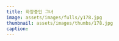 ```yaml
---
title: 화장중인 그녀
image: assets/images/fulls/y178.jpg
thumbnail: assets/images/thumbs/178.jpg
caption:
---
```

